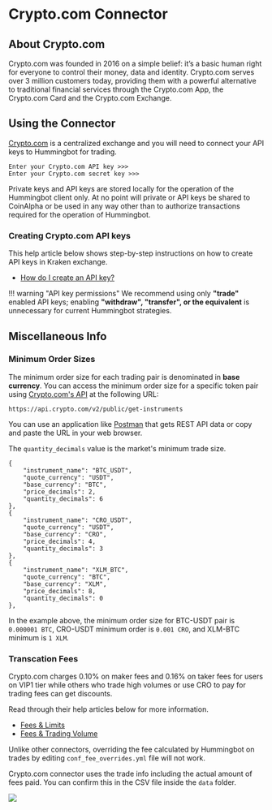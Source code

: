 # Crypto.com Connector


## About Crypto.com

Crypto.com was founded in 2016 on a simple belief: it’s a basic human right for everyone to control their money, data and identity. Crypto.com serves over 3 million customers today, providing them with a powerful alternative to traditional financial services through the Crypto.com App, the Crypto.com Card and the Crypto.com Exchange.


## Using the Connector

[Crypto.com](https://crypto.com/exchange) is a centralized exchange and you will need to connect your API keys to Hummingbot for trading.

```
Enter your Crypto.com API key >>>
Enter your Crypto.com secret key >>>
```

Private keys and API keys are stored locally for the operation of the Hummingbot client only. At no point will private or API keys be shared to CoinAlpha or be used in any way other than to authorize transactions required for the operation of Hummingbot.


### Creating Crypto.com API keys

This help article below shows step-by-step instructions on how to create API keys in Kraken exchange.

* [How do I create an API key?](https://help.crypto.com/en/articles/3511410-how-do-i-create-an-api-key)

!!! warning "API key permissions"
    We recommend using only **"trade"** enabled API keys; enabling **"withdraw", "transfer", or the equivalent** is unnecessary for current Hummingbot strategies.


## Miscellaneous Info

### Minimum Order Sizes

The minimum order size for each trading pair is denominated in **base currency**. You can access the minimum order size for a specific token pair using [Crypto.com's API](https://exchange-docs.crypto.com/#public-get-instruments) at the following URL:


```
https://api.crypto.com/v2/public/get-instruments
```

You can use an application like [Postman](https://www.postman.com/) that gets REST API data or copy and paste the URL in your web browser.

The `quantity_decimals` value is the market's minimum trade size.

```
{
    "instrument_name": "BTC_USDT",
    "quote_currency": "USDT",
    "base_currency": "BTC",
    "price_decimals": 2,
    "quantity_decimals": 6
},
{
    "instrument_name": "CRO_USDT",
    "quote_currency": "USDT",
    "base_currency": "CRO",
    "price_decimals": 4,
    "quantity_decimals": 3
},
{
    "instrument_name": "XLM_BTC",
    "quote_currency": "BTC",
    "base_currency": "XLM",
    "price_decimals": 8,
    "quantity_decimals": 0
},
```

In the example above, the minimum order size for BTC-USDT pair is `0.000001 BTC`, CRO-USDT minimum order is `0.001 CRO`, and XLM-BTC minimum is `1 XLM`.


### Transcation Fees

Crypto.com charges 0.10% on maker fees and 0.16% on taker fees for users on VIP1 tier while others who trade high volumes or use CRO to pay for trading fees can get discounts.

Read through their help articles below for more information.

* [Fees & Limits](https://crypto.com/exchange/document/fees-limits)
* [Fees & Trading Volume](https://help.crypto.com/en/articles/3511276-fees-trading-volume)

Unlike other connectors, overriding the fee calculated by Hummingbot on trades by editing `conf_fee_overrides.yml` file will not work.

Crypto.com connector uses the trade info including the actual amount of fees paid. You can confirm this in the CSV file inside the `data` folder.

![](/assets/img/crypto_com_csv.png)